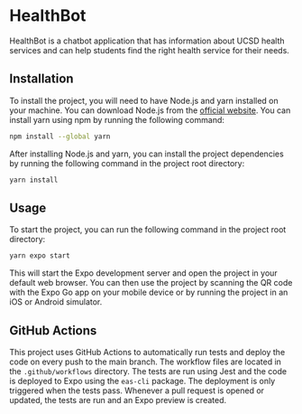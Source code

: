 # HealthBot

HealthBot is a chatbot application that has information about UCSD health services and can help students find the right health service for their needs.

## Installation

To install the project, you will need to have Node.js and yarn installed on your machine. You can download Node.js from the [official website](https://nodejs.org/en/). You can install yarn using npm by running the following command:

```bash
npm install --global yarn
```

After installing Node.js and yarn, you can install the project dependencies by running the following command in the project root directory:

```bash
yarn install
```

## Usage

To start the project, you can run the following command in the project root directory:

```bash
yarn expo start
```

This will start the Expo development server and open the project in your default web browser. You can then use the project by scanning the QR code with the Expo Go app on your mobile device or by running the project in an iOS or Android simulator.

## GitHub Actions

This project uses GitHub Actions to automatically run tests and deploy the code on every push to the main branch. The workflow files are located in the `.github/workflows` directory. The tests are run using Jest and the code is deployed to Expo using the `eas-cli` package. The deployment is only triggered when the tests pass. Whenever a pull request is opened or updated, the tests are run and an Expo preview is created.
